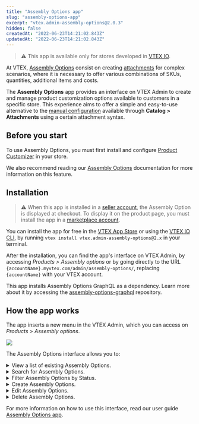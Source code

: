 ```yaml
---
title: "Assembly Options app"
slug: "assembly-options-app"
excerpt: "vtex.admin-assembly-options@2.0.3"
hidden: false
createdAt: "2022-06-23T14:21:02.843Z"
updatedAt: "2022-06-23T14:21:02.843Z"
---
```

> ⚠ This app is available only for stores developed in [VTEX IO](https://vtex.com/br-pt/store-framework/).

At VTEX, [Assembly Options](https://help.vtex.com/en/tutorial/assembly-options--5x5FhNr4f5RUGDEGWzV1nH) consist on creating [attachments](https://help.vtex.com/en/tutorial/what-is-an-attachment--aGICk0RVbqKg6GYmQcWUm) for complex scenarios, where it is necessary to offer various combinations of SKUs, quantities, additional items and costs.


The **Assembly Options** app provides an interface on VTEX Admin to create and manage product customization options available to customers in a specific store.  This experience aims to offer a simple and easy-to-use alternative to the [manual configuration](https://help.vtex.com/en/tutorial/assembly-options--5x5FhNr4f5RUGDEGWzV1nH#attachments) available through **Catalog > Attachments** using a certain attachment syntax.



## Before you start

To use Assembly Options, you must first install and configure [Product Customizer](https://developers.vtex.com/vtex-developer-docs/docs/vtex-product-customizer) in your store.

We also recommend reading our [Assembly Options](https://help.vtex.com/en/tutorial/assembly-options--5x5FhNr4f5RUGDEGWzV1nH) documentation for more information on this feature.


## Installation

> ⚠ When this app is installed in a [seller account](https://help.vtex.com/en/tutorial/what-is-a-seller--5FkLvhZ3Few4CWWIuYOK2w), the Assembly Option is displayed at checkout. To display it on the product page, you must install the app in a [marketplace account](https://help.vtex.com/tutorial/what-is-a-marketplace--680lLJTnmEAmekcC0MIea8#).

You can install the app for free in the [VTEX App Store](https://apps.vtex.com/vtex-admin-assembly-options/p) or using the [VTEX IO CLI](https://developers.vtex.com/vtex-developer-docs/docs/vtex-io-documentation-vtex-io-cli-installation-and-command-reference), by running `vtex install vtex.admin-assembly-options@2.x` in your terminal.


After the installation, you can find the app's interface on VTEX Admin, by accessing *Products > Assembly options* or  by going directly to the URL `{accountName}.myvtex.com/admin/assembly-options/`, replacing `{accountName}` with your VTEX account.

This app installs Assembly Options GraphQL as a dependency. Learn more about it by accessing the [assembly-options-graphql](https://github.com/vtex/assembly-options-graphql) repository.


    
## How the app works

The app inserts a new menu in the VTEX Admin, which you can access on _Products > Assembly options_.

![](https://cdn.jsdelivr.net/gh/vtexdocs/dev-portal-content@main/images/assembly-options-app-0.png)

The Assembly Options interface allows you to:


<details>
<summary>View a list of existing Assembly Options.</summary>

![Listing](https://cdn.jsdelivr.net/gh/vtexdocs/dev-portal-content@main/images/assembly-options-app-1.gif)
</details>

<details id="search">
<summary>Search for Assembly Options.</summary>

![Search](https://cdn.jsdelivr.net/gh/vtexdocs/dev-portal-content@main/images/assembly-options-app-2.gif)
</details> 

<details id="filters">
<summary>Filter Assembly Options by Status.</summary>

![Filter](https://cdn.jsdelivr.net/gh/vtexdocs/dev-portal-content@main/images/assembly-options-app-3.gif)
</details>

<details id="creation">
<summary>Create Assembly Options.</summary>

![Creation2](https://cdn.jsdelivr.net/gh/vtexdocs/dev-portal-content@main/images/assembly-options-app-4.gif)
</details>

<details id="edition">
<summary>Edit Assembly Options.</summary>

![Edit](https://cdn.jsdelivr.net/gh/vtexdocs/dev-portal-content@main/images/assembly-options-app-5.gif)
</details>

<details id="deletion">
<summary>Delete Assembly Options.</summary>

![Delete](https://cdn.jsdelivr.net/gh/vtexdocs/dev-portal-content@main/images/assembly-options-app-6.gif)
</details>

For more information on how to use this interface, read our user guide [Assembly Options app](https://help.vtex.com/en/tutorial/assembly-options-app--54mWg37mojrqOgCA79iqqk).